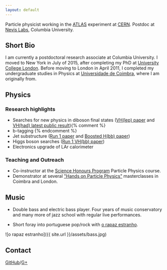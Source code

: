 ```yaml
---
layout: default
---
```


Particle physicist working in the [ATLAS](https://atlas.cern/) experiment at [CERN](https://cern.ch/).
Postdoc at [Nevis Labs](https://www.nevis.columbia.edu/), Columbia University.

## Short Bio

I am currently a postdoctoral research associate at Columbia University. I moved to New York in July of 2015, after completing my PhD at [University College London](http://www.hep.ucl.ac.uk/). Before moving to London in April 2011, I completed my undergraduate studies in Physics at [Universidade de Coimbra](http://fisica.uc.pt/ax/main.php), where I am originally from. 

## Physics

### Research highlights
* Searches for new physics in diboson final states ([VH(lep) paper](https://arxiv.org/abs/1607.05621) and [VH(had) latest public result](https://cds.cern.ch/record/2258132)){% comment %}
* b-tagging
{% endcomment %}
* Jet substructure ([Run 1 paper](https://arxiv.org/abs/1306.4945) and [Boosted H(bb) paper](https://arxiv.org/abs/1506.04973))
* Higgs boson searches ([Run 1 VH(bb) paper](https://arxiv.org/abs/1409.6212))
* Electronics upgrade of LAr calorimeter

### Teaching and Outreach

* Co-instructor at the [Science Honours Program](http://www.columbia.edu/cu/shp/calendar.html) Particle Physics course.
* Demonstrator at several ["Hands on Particle Physics"](http://physicsmasterclasses.org/) masterclasses in Coimbra and London.

## Music

* Double bass and electric bass player. Four years of music conservatory and many more of jazz school with regular live performances. 

* Short foray into portuguese pop/rock with [o rapaz estranho](https://www.youtube.com/playlist?list=PLBFEFEBC70AE5B69F).

![o rapaz estranho]({{ site.url }}/assets/bass.jpg)

## Contact
[GitHub](https://github.com/miochoa)/[G+](https://plus.google.com/u/0/111670421592989935716)